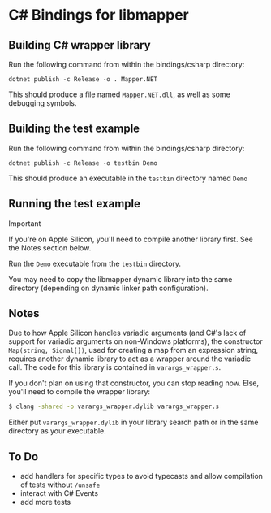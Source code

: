 # C# Bindings for libmapper


## Building C# wrapper library

Run the following command from within the bindings/csharp directory:

~~~
dotnet publish -c Release -o . Mapper.NET
~~~

This should produce a file named `Mapper.NET.dll`, as well as some debugging symbols.

## Building the test example

Run the following command from within the bindings/csharp directory:

~~~
dotnet publish -c Release -o testbin Demo
~~~

This should produce an executable in the `testbin` directory named `Demo`

## Running the test example

> [!IMPORTANT]  
> If you're on Apple Silicon, you'll need to compile another library first. See the Notes section below.

Run the `Demo` executable from the `testbin` directory.

You may need to copy the libmapper dynamic library into the same directory (depending on dynamic linker path configuration).

## Notes

Due to how Apple Silicon handles variadic arguments (and C#'s lack of support for variadic arguments on non-Windows platforms), 
the constructor `Map(string, Signal[])`, used for creating a map from an expression string, requires another dynamic library to act as a wrapper
around the variadic call. The code for this library is contained in `varargs_wrapper.s`.

If you don't plan on using that constructor, you can stop reading now. Else, you'll need to compile the wrapper library:
```bash
$ clang -shared -o varargs_wrapper.dylib varargs_wrapper.s
```

Either put `varargs_wrapper.dylib` in your library search path or in the same directory as your executable.

## To Do

* add handlers for specific types to avoid typecasts and allow compilation of tests without `/unsafe`
* interact with C# Events
* add more tests
